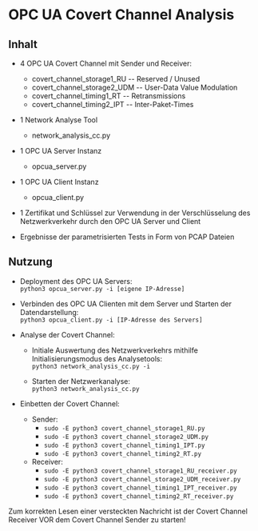 # OPC UA Covert Channel Analysis

## Inhalt
- 4 OPC UA Covert Channel mit Sender und Receiver:
    - covert_channel_storage1_RU  -- Reserved / Unused       
    - covert_channel_storage2_UDM -- User-Data Value Modulation
    - covert_channel_timing1_RT -- Retransmissions       
    - covert_channel_timing2_IPT -- Inter-Paket-Times 
 
- 1 Network Analyse Tool
    - network_analysis_cc.py

- 1 OPC UA Server Instanz
    - opcua_server.py

- 1 OPC UA Client Instanz
    - opcua_client.py

- 1 Zertifikat und Schlüssel zur Verwendung in der Verschlüsselung des Netzwerkverkehr durch den OPC UA Server und Client

- Ergebnisse der parametrisierten Tests in Form von PCAP Dateien


 

## Nutzung

- Deployment des OPC UA Servers:  
   `
   python3 opcua_server.py -i [eigene IP-Adresse]
    `
   
- Verbinden des OPC UA Clienten mit dem Server und Starten der Datendarstellung:  
    `
   python3 opcua_client.py -i [IP-Adresse des Servers]
    `

- Analyse der Covert Channel:

   - Initiale Auswertung des Netzwerkverkehrs mithilfe Initialisierungsmodus des Analysetools:  
   `python3 network_analysis_cc.py -i`

   - Starten der Netzwerkanalyse:  
   `python3 network_analysis_cc.py`

- Einbetten der Covert Channel:
    - Sender:    
        - `sudo -E python3 covert_channel_storage1_RU.py`
        - `sudo -E python3 covert_channel_storage2_UDM.py`
        - `sudo -E python3 covert_channel_timing1_IPT.py`
        - `sudo -E python3 covert_channel_timing2_RT.py`
    - Receiver:
        - `sudo -E python3 covert_channel_storage1_RU_receiver.py`
        - `sudo -E python3 covert_channel_storage2_UDM_receiver.py`
        - `sudo -E python3 covert_channel_timing1_IPT_receiver.py`
        - `sudo -E python3 covert_channel_timing2_RT_receiver.py`

Zum korrekten Lesen einer versteckten Nachricht ist der Covert Channel Receiver VOR dem Covert Channel Sender zu starten!
       
   



